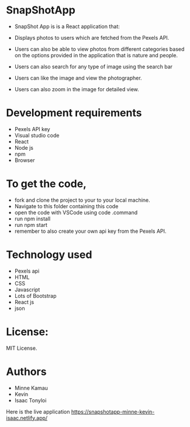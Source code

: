 # SnapShotApp

- SnapShot App is is a React application that:

 - Displays photos to users which are fetched from the Pexels API.
 - Users can also be able to view photos from different categories based on the options provided in the application that is nature and people.
 - Users can also search for any type of image using the search bar
 - Users can like the image and view the photographer.
 - Users can also zoom in the image for detailed view.   
                 
# Development requirements   
- Pexels API key   
- Visual studio code  
- React 
- Node js
- npm 
- Browser


# To get the code,

- fork and clone the project to your to your local machine.
- Navigate to this folder containing this code 
- open the code with VSCode using code .command
- run npm install
- run npm start
- remember to also create your own api key from the Pexels API.

 
# Technology used
- Pexels api
- HTML
- CSS
- Javascript
- Lots of Bootstrap
- React js
- json




# License:
MIT License.

# Authors
 - Minne Kamau
 - Kevin 
- Isaac Tonyloi

Here is the live application https://snapshotapp-minne-kevin-isaac.netlify.app/
